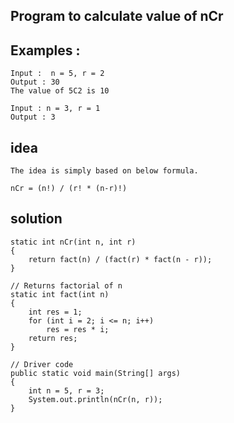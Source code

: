 ## Program to calculate value of nCr

## Examples :

    Input :  n = 5, r = 2
    Output : 30
    The value of 5C2 is 10
    
    Input : n = 3, r = 1
    Output : 3

## idea

    The idea is simply based on below formula.
    
    nCr = (n!) / (r! * (n-r)!)



  

## solution

    static int nCr(int n, int r) 
    { 
        return fact(n) / (fact(r) * fact(n - r)); 
    } 
      
    // Returns factorial of n 
    static int fact(int n) 
    { 
        int res = 1; 
        for (int i = 2; i <= n; i++) 
            res = res * i; 
        return res; 
    } 
      
    // Driver code 
    public static void main(String[] args) 
    { 
        int n = 5, r = 3; 
        System.out.println(nCr(n, r)); 
    } 
 

